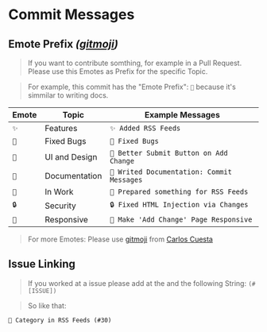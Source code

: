# Commit Messages

## Emote Prefix _([gitmoji](https://gitmoji.carloscuesta.me/))_

> If you want to contribute somthing, for example in a Pull Request. Please use this Emotes as Prefix for the specific Topic.

> For example, this commit has the "Emote Prefix": `📝` because it's simmilar to writing docs.

|Emote|    Topic    |            Example Messages              |
|-----|-------------|------------------------------------------|
|`✨`|Features     |`✨ Added RSS Feeds`                      |
|`🐛`|Fixed Bugs   |`🐛 Fixed Bugs`                           |
|`💄` |UI and Design|`💄 Better Submit Button on Add Change`   |
|`📝`|Documentation|`📝 Writed Documentation: Commit Messages`|
|`🚧`|In Work      |`🚧 Prepared something for RSS Feeds`     |
|`🔒` |Security     |`🔒 Fixed HTML Injection via Changes`     |
|`📱` |Responsive   |`📱 Make 'Add Change' Page Responsive`     |

> For more Emotes: Please use [gitmoji](https://gitmoji.carloscuesta.me/) from [Carlos Cuesta](https://github.com/carloscuesta)

## Issue Linking

> If you worked at a issue please add at the and the following String: `(#[ISSUE])`

> So like that:
```
🐛 Category in RSS Feeds (#30)
```
